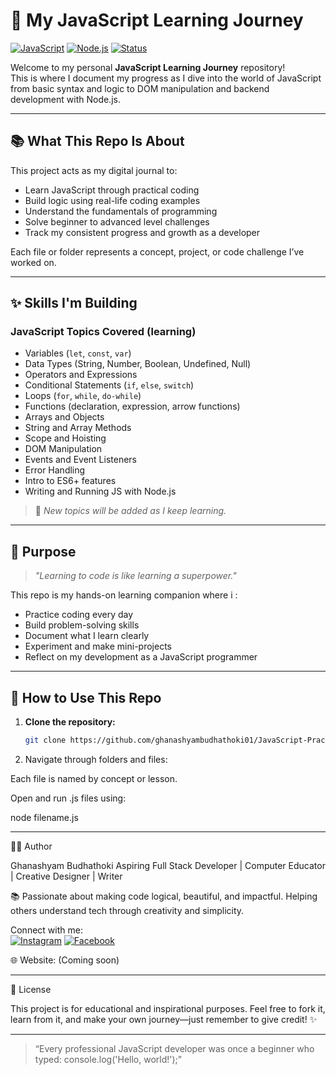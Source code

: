 # 🚀 My JavaScript Learning Journey

[![JavaScript](https://img.shields.io/badge/JavaScript-In%20Progress-yellow?style=flat-square&logo=javascript)](https://developer.mozilla.org/en-US/docs/Web/JavaScript)
[![Node.js](https://img.shields.io/badge/Node.js-Installed-green?style=flat-square&logo=node.js)](https://nodejs.org/)
[![Status](https://img.shields.io/badge/Status-Ongoing-blue?style=flat-square)]()

Welcome to my personal **JavaScript Learning Journey** repository!  
This is where I document my progress as I dive into the world of JavaScript from basic syntax and logic to DOM manipulation and backend development with Node.js.

---

## 📚 What This Repo Is About

This project acts as my digital journal to:

- Learn JavaScript through practical coding
- Build logic using real-life coding examples
- Understand the fundamentals of programming
- Solve beginner to advanced level challenges
- Track my consistent progress and growth as a developer

Each file or folder represents a concept, project, or code challenge I’ve worked on.

---

## ✨ Skills I'm Building

### JavaScript Topics Covered (learning)

* Variables (`let`, `const`, `var`)
* Data Types (String, Number, Boolean, Undefined, Null)
* Operators and Expressions
* Conditional Statements (`if`, `else`, `switch`)
* Loops (`for`, `while`, `do-while`)
* Functions (declaration, expression, arrow functions)
* Arrays and Objects
* String and Array Methods
* Scope and Hoisting
* DOM Manipulation
* Events and Event Listeners
* Error Handling
* Intro to ES6+ features
* Writing and Running JS with Node.js

> 🧪 *New topics will be added as I keep learning.*

---

## 🎯 Purpose

> *"Learning to code is like learning a superpower."*

This repo is my hands-on learning companion where i :

- Practice coding every day
- Build problem-solving skills
- Document what I learn clearly
- Experiment and make mini-projects
- Reflect on my development as a JavaScript programmer

---

## 🧠 How to Use This Repo

1. **Clone the repository:**

   ```bash
   git clone https://github.com/ghanashyambudhathoki01/JavaScript-Practice-Journey.git
2. Navigate through folders and files:

Each file is named by concept or lesson.

Open and run .js files using:

node filename.js





---

🧑‍🎓 Author

Ghanashyam Budhathoki
Aspiring Full Stack Developer | Computer Educator | Creative Designer | Writer

📚 Passionate about making code logical, beautiful, and impactful.
Helping others understand tech through creativity and simplicity.

Connect with me: <br>
[![Instagram](https://img.shields.io/badge/Instagram-Active-E4405F?style=flat-square&logo=instagram&logoColor=white)](https://www.instagram.com/ghanashyam_072?igsh=dm9yZHZhYjJmcHZ6)
[![Facebook](https://img.shields.io/badge/Facebook-Active-1877F2?style=flat-square&logo=facebook&logoColor=white)](https://www.facebook.com/samraz.budathoki.1)
 

🌐 Website: (Coming soon)


---

📜 License

This project is for educational and inspirational purposes.
Feel free to fork it, learn from it, and make your own journey—just remember to give credit! ✨


---

> “Every professional JavaScript developer was once a beginner who typed: console.log('Hello, world!');”
